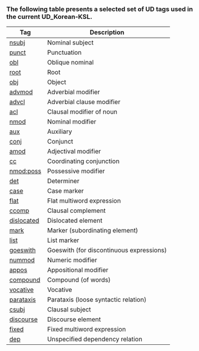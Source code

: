 ### The following table presents a selected set of UD tags used in the current UD_Korean-KSL.

| Tag | Description |
| --- | ----------- |
| [nsubj](./ud-des/nsubj.md) | Nominal subject |
| [punct](./ud-des/punct.md) | Punctuation |
| [obl](./ud-des/obl.md) | Oblique nominal |
| [root](./ud-des/root.md) | Root |
| [obj](./ud-des/obj.md) | Object |
| [advmod](./ud-des/advmod.md) | Adverbial modifier |
| [advcl](./ud-des/advcl.md) | Adverbial clause modifier |
| [acl](./ud-des/acl.md) | Clausal modifier of noun |
| [nmod](./ud-des/nmod.md) | Nominal modifier |
| [aux](./ud-des/aux.md) | Auxiliary |
| [conj](./ud-des/conj.md) | Conjunct |
| [amod](./ud-des/amod.md) | Adjectival modifier |
| [cc](./ud-des/cc.md) | Coordinating conjunction |
| [nmod:poss](./ud-des/nmod.md) | Possessive modifier |
| [det](./ud-des/det.md) | Determiner |
| [case](./ud-des/case.md) | Case marker |
| [flat](./ud-des/flat.md) | Flat multiword expression |
| [ccomp](./ud-des/ccomp.md) | Clausal complement |
| [dislocated](./ud-des/dislocated.md) | Dislocated element |
| [mark](./ud-des/mark.md) | Marker (subordinating element) |
| [list](./ud-des/list.md) | List marker |
| [goeswith](./ud-des/goeswith.md) | Goeswith (for discontinuous expressions) |
| [nummod](./ud-des/nummod.md) | Numeric modifier |
| [appos](./ud-des/appos.md) | Appositional modifier |
| [compound](./ud-des/compound.md) | Compound (of words) |
| [vocative](./ud-des/vocative.md) | Vocative |
| [parataxis](./ud-des/parataxis.md) | Parataxis (loose syntactic relation) |
| [csubj](./ud-des/csubj.md) | Clausal subject |
| [discourse](./ud-des/discourse.md) | Discourse element |
| [fixed](./ud-des/fixed.md) | Fixed multiword expression |
| [dep](./ud-des/dep.md) | Unspecified dependency relation |
